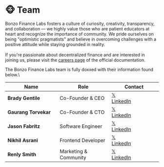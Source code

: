# 🐵 Team

Bonzo Finance Labs fosters a culture of curiosity, creativity, transparency, and collaboration — we highly value those who are patient educators at heart and recognize the importance of community. We pride ourselves on being "optimistic pragmatists" and believe in overcoming challenges with a positive attitude while staying grounded in reality.\
\
If you're passionate about  decentralized finance and are interested in joining us, please visit the [careers page](careers.md) of the official documentation.

The Bonzo Finance Labs team is fully doxxed with their information found below.\


<table><thead><tr><th width="231">Name</th><th width="214">Role</th><th width="221">Contact</th></tr></thead><tbody><tr><td><strong>Brady Gentile</strong></td><td>Co-Founder &#x26; CEO</td><td><a href="https://www.x.com/bmgentile">𝕏</a><br><a href="https://www.linkedin.com/in/bradygentile">LinkedIn</a> </td></tr><tr><td><strong>Gaurang Torvekar</strong></td><td>Co-Founder &#x26; CTO</td><td><a href="https://x.com/gaurangtorvekar">𝕏</a><br><a href="https://www.linkedin.com/in/gaurangtorvekar/">LinkedIn</a> </td></tr><tr><td><strong>Jason Fabritz</strong></td><td>Software Engineer</td><td><a href="https://x.com/bugbytesinc">𝕏</a><br><a href="https://www.linkedin.com/in/bugbytes/">LinkedIn</a> </td></tr><tr><td><strong>Nikhil Asrani</strong></td><td>Frontend Developer</td><td><a href="https://x.com/NikhilBAsrani">𝕏</a><br><a href="https://www.linkedin.com/in/nikhil-asrani/">LinkedIn</a> </td></tr><tr><td><strong>Renly Smith</strong></td><td>Marketing &#x26; Community</td><td><a href="https://twitter.com/r3n__ly">𝕏</a><br><a href="https://www.linkedin.com/in/renly-smith-883223278/">LinkedIn</a></td></tr></tbody></table>
